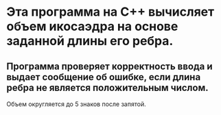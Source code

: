 # Эта программа на C++ вычисляет объем икосаэдра на основе заданной длины его ребра.

## Программа проверяет корректность ввода и выдает сообщение об ошибке, если длина ребра не является положительным числом.
Объем округляется до 5 знаков после запятой.

